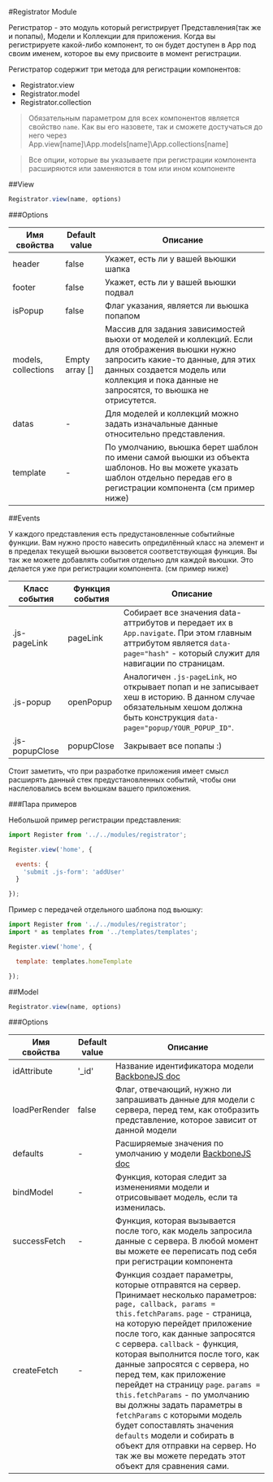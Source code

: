 #Registrator Module

Регистратор - это модуль который регистрирует Представления(так же и попапы), Модели и Коллекции для приложения. Когда вы регистрируете какой-либо компонент, то он будет доступен в App под своим именем, которое вы ему присвоите в момент регистрации.


Регистратор содержит три метода для регистрации компонентов:

- Registrator.view
- Registrator.model
- Registrator.collection

> Обязательным параметром для всех компонентов является свойство ```name```. Как вы его назовете, так и сможете достучаться до него через App.view[name]\App.models[name]\App.collections[name]

> Все опции, которые вы указываете при регистрации компонента расширяются или заменяются в том или ином компоненте

##View

```javascript
Registrator.view(name, options)
```

###Options

Имя свойства    | Default value | Описание
------------ | ------------- | -------------
header     | false | Укажет, есть ли у вашей вьюшки шапка
footer     | false | Укажет, есть ли у вашей вьюшки подвал 
isPopup     | false | Флаг указания, является ли вьюшка попапом
models, collections   | Empty array [] | Массив для задания зависимостей вьюхи от моделей и коллекций. Если для отображения вьюшки нужно запросить какие-то данные, для этих данных создается модель или коллекция и пока данные не запросятся, то вьюшка не отрисутется.
datas     | - | Для моделей и коллекций можно задать изначальные данные относительно представления.
template     | - | По умолчанию, вьюшка берет шаблон по имени самой вьюшки из объекта шаблонов. Но вы можете указать шаблон отдельно передав его в регистрации компонента (см пример ниже)

##Events

У каждого представления есть предустановленные событийные функции. Вам нужно просто навесить опредилённый класс на элемент и в пределах текущей вьюшки вызовется соответствующая функция. Вы так же можете добавлять события отдельно для каждой вьюшки. Это делается уже при регистрации компонента. (см пример ниже)

Класс события    | Функция события | Описание
------------ | ------------- | -------------
.js-pageLink     | pageLink | Собирает все значения data-аттрибутов и передает их в ```App.navigate```. При этом главным аттрибутом является ```data-page="hash"``` - который служит для навигации по страницам.
.js-popup     | openPopup | Аналогичен ```.js-pageLink```, но открывает попап и не записывает хеш в историю. В данном случае обязательным хешом должна быть конструкция ```data-page="popup/YOUR_POPUP_ID"```.
.js-popupClose     | popupClose | Закрывает все попапы :)

Стоит заметить, что при разработке приложения имеет смысл расширять данный стек предустановленных событий, чтобы они наслеловались всем вьюшкам вашего приложения.

###Пара примеров

Небольшой пример регистрации представления:

```javascript
import Register from '../../modules/registrator';

Register.view('home', {

  events: {
    'submit .js-form': 'addUser'
  }

});
```

Пример с передачей отдельного шаблона под вьюшку:

```javascript
import Register from '../../modules/registrator';
import * as templates from '../templates/templates';

Register.view('home', {

  template: templates.homeTemplate

});
```

##Model

```javascript
Registrator.view(name, options)
```

###Options

Имя свойства    | Default value | Описание
------------ | ------------- | -------------
idAttribute     | '_id' | Название идентификатора модели [BackboneJS doc](http://backbonejs.ru/#Model-idAttribute)
loadPerRender     | false | Флаг, отвечающий, нужно ли запрашивать данные для модели с сервера, перед тем, как отобразить представление, которое зависит от данной модели
defaults     | - | Расширяемые значения по умолчанию у модели [BackboneJS doc](http://backbonejs.ru/#Model-defaults)
bindModel   | - | Функция, которая следит за изменениями модели и отрисовывает модель, если та изменилась.
successFetch     | - | Функция, которая вызывается после того, как модель запросила данные с сервера. В любой момент вы можете ее переписать под себя при регистрации компонента
createFetch     | - | Функция создает параметры, которые отправятся на сервер. Принимает несколько параметров: `page, callback, params = this.fetchParams`. `page` - страница, на которую перейдет приложение после того, как данные запросятся с сервера. `callback` - функция, которая выполнится после того, как данные запросятся с сервера, но перед тем, как приложение перейдет на страницу `page`. `params = this.fetchParams` - по умолчанию вы должны задать параметры в `fetchParams` с которыми модель будет сопоставлять значения `defaults` модели и собирать в объект для отправки на сервер. Но так же вы можете передать этот объект для сравнения сами.
